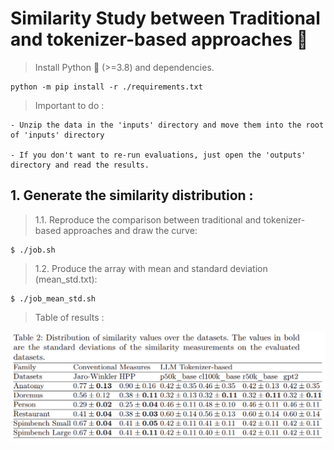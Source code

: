 # Similarity Study between Traditional and tokenizer-based approaches :dizzy:

> Install Python :snake: (>=3.8) and dependencies.

    python -m pip install -r ./requirements.txt

> Important to do :

    - Unzip the data in the 'inputs' directory and move them into the root of 'inputs' directory

    - If you don't want to re-run evaluations, just open the 'outputs' directory and read the results.

## 1. Generate the similarity distribution :

> 1.1. Reproduce the comparison between traditional and tokenizer-based approaches and draw the curve:

    $ ./job.sh

> 1.2. Produce the array with mean and standard deviation (mean_std.txt):

    $ ./job_mean_std.sh

> Table of results :

![screenshot](comparison_token-traditional-approaches.png)
